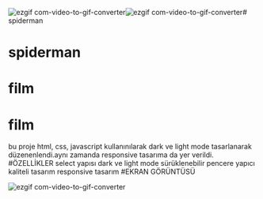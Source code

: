 ![ezgif com-video-to-gif-converter](https://github.com/arzuarzugul/spiderman/assets/170249242/42a9aca5-b57c-4c59-946e-950c43fb869d)![ezgif com-video-to-gif-converter](https://github.com/arzuarzugul/spiderman/assets/170249242/42a9aca5-b57c-4c59-946e-950c43fb869d)# spiderman


# spiderman
# film

# film
bu proje html, css, javascript kullanınılarak dark ve light mode tasarlanarak düzenenlendi.aynı zamanda responsive tasarıma da yer verildi.
#ÖZELLİKLER
select yapısı
dark ve light mode
sürüklenebilir pencere yapıcı
kaliteli tasarım
responsive tasarım
#EKRAN GÖRÜNTÜSÜ

![ezgif com-video-to-gif-converter](https://github.com/arzuarzugul/spiderman/assets/170249242/ed8214d8-5d1b-48f4-bd76-943e9314b4ee)


